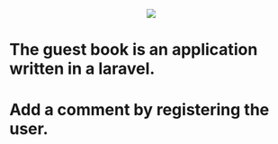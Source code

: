 <p align="center"><img src="https://laravel.com/assets/img/components/logo-laravel.svg"></p>


# The guest book is an application written in a laravel.
# Add a comment by registering the user.

